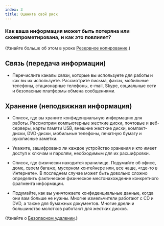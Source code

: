 ```yaml
---
index: 3
title: Оцените свой риск
---
```

### Как ваша информация может быть потеряна или скомпрометирована, и как это повлияет?

(Узнайте больше об этом в уроке [Резервное копирование](umbrella://information/backing-up).)

## Связь (передача информации)

- Перечислите каналы связи, которые вы используете для работы и как вы их используете. Рассмотрите письма, факсы, мобильные телефоны, стационарные телефоны, e-mail, Skype, социальные сети и безопасные платформы обмена сообщениями.

## Хранение (неподвижная информация)

- Список, где вы храните конфиденциальную информацию для работы. Рассмотрим компьютерные жесткие диски, почтовые и веб-серверы, карты памяти USB, внешние жесткие диски, компакт-диски, DVD-диски, мобильные телефоны, печатную бумагу и рукописные заметки.

- Укажите, зашифровано ли каждое устройство хранения и кто имеет доступ к ключам и паролям, необходимым для их расшифровки.

- Список, где физически находится хранилище. Подумайте об офисе, доме, своем багаже, мусорном контейнере или, все чаще, «где-то в Интернете». В последнем случае может быть довольно сложно определить фактическое физическое местонахождение конкретного фрагмента информации.

- Подумайте, как вы уничтожаете конфиденциальные данные, когда они вам больше не нужны. Многие измельчители работают с CD и DVD, а также для бумажных документов. Многие дрели и большинство молотков работают для жестких дисков.

(Узнайте о [Безопасном удалении](umbrella://information/safely-deleting).)